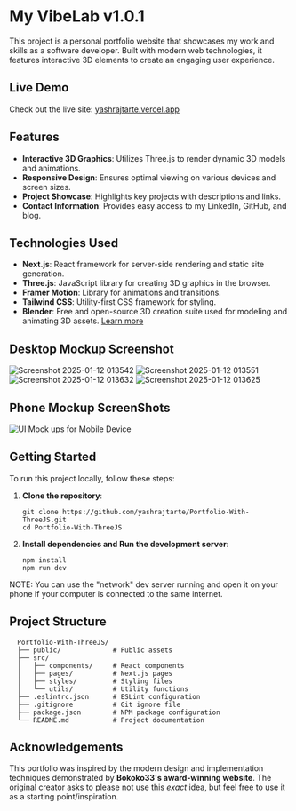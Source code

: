 # My VibeLab v1.0.1

This project is a personal portfolio website that showcases my work and skills as a software developer. Built with modern web technologies, it features interactive 3D elements to create an engaging user experience.

## Live Demo

Check out the live site: [yashrajtarte.vercel.app](https://yashrajtarte.vercel.app/)

## Features

- **Interactive 3D Graphics**: Utilizes Three.js to render dynamic 3D models and animations.
- **Responsive Design**: Ensures optimal viewing on various devices and screen sizes.
- **Project Showcase**: Highlights key projects with descriptions and links.
- **Contact Information**: Provides easy access to my LinkedIn, GitHub, and blog.

## Technologies Used

- **Next.js**: React framework for server-side rendering and static site generation.
- **Three.js**: JavaScript library for creating 3D graphics in the browser.
- **Framer Motion**: Library for animations and transitions.
- **Tailwind CSS**: Utility-first CSS framework for styling.
- **Blender**: Free and open-source 3D creation suite used for modeling and animating 3D assets. [Learn more](https://www.blender.org/)

## Desktop Mockup Screenshot
![Screenshot 2025-01-12 013542](https://github.com/user-attachments/assets/ba9c1059-bad5-40ed-8653-77499562ebcd)
![Screenshot 2025-01-12 013551](https://github.com/user-attachments/assets/69099319-3a5d-43e3-aaac-6a7fe8ee56f4)
![Screenshot 2025-01-12 013632](https://github.com/user-attachments/assets/1782eb69-e76a-4be4-8042-0b2e2a306963)
![Screenshot 2025-01-12 013625](https://github.com/user-attachments/assets/44ee279c-f657-4b85-b361-f87b7c342f6d)

## Phone Mockup ScreenShots
![UI Mock ups for Mobile Device](https://github.com/user-attachments/assets/c7a6591c-371d-4403-b90a-031f8e63d97d)

## Getting Started

To run this project locally, follow these steps:
1. **Clone the repository**:

   ```
   git clone https://github.com/yashrajtarte/Portfolio-With-ThreeJS.git
   cd Portfolio-With-ThreeJS
   ```
2. **Install dependencies and Run the development server**:

    ```
    npm install
    npm run dev
    ```
  NOTE: You can use the "network" dev server running and open it on your phone if your computer is connected to the same internet.

## Project Structure

  ```
    Portfolio-With-ThreeJS/
    ├── public/             # Public assets
    ├── src/
    │   ├── components/     # React components
    │   ├── pages/          # Next.js pages
    │   ├── styles/         # Styling files
    │   └── utils/          # Utility functions
    ├── .eslintrc.json      # ESLint configuration
    ├── .gitignore          # Git ignore file
    ├── package.json        # NPM package configuration
    └── README.md           # Project documentation

  ```

## Acknowledgements

This portfolio was inspired by the modern design and implementation techniques demonstrated by **Bokoko33's award-winning website**. The original creator asks to please not use this _exact_ idea, but feel free to use it as a starting point/inspiration.
